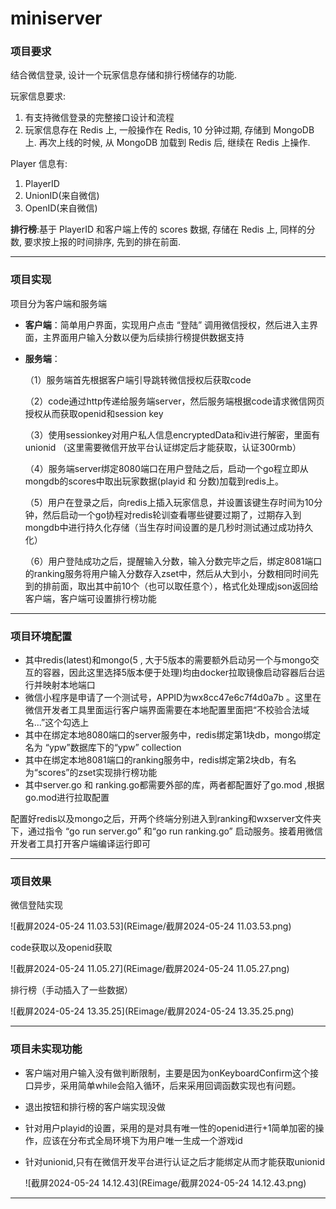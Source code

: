 # miniserver

### 项目要求

结合微信登录, 设计一个玩家信息存储和排行榜储存的功能.

玩家信息要求:

1. 有支持微信登录的完整接口设计和流程
2. 玩家信息存在 Redis 上, 一般操作在 Redis, 10 分钟过期, 存储到 MongoDB 上. 再次上线的时候, 从 MongoDB 加载到 Redis 后, 继续在 Redis 上操作.

Player 信息有:

1. PlayerID
2. UnionID(来自微信)
3. OpenID(来自微信)

**排行榜**:基于 PlayerID 和客户端上传的 scores 数据, 存储在 Redis 上, 同样的分数, 要求按上报的时间排序, 先到的排在前面.

---------------

### 项目实现

项目分为客户端和服务端

* **客户端**：简单用户界面，实现用户点击 “登陆” 调用微信授权，然后进入主界面，主界面用户输入分数以便为后续排行榜提供数据支持

* **服务端**：

  （1）服务端首先根据客户端引导跳转微信授权后获取code

  （2）code通过http传递给服务端server，然后服务端根据code请求微信网页授权从而获取openid和session key 

  （3）使用sessionkey对用户私人信息encryptedData和iv进行解密，里面有unionid （这里需要微信开放平台认证绑定后才能获取，认证300rmb）

  （4）服务端server绑定8080端口在用户登陆之后，启动一个go程立即从mongdb的scores中取出玩家数据(playid 和 分数)加载到redis上。

  （5）用户在登录之后，向redis上插入玩家信息，并设置该键生存时间为10分钟，然后启动一个go协程对redis轮训查看哪些键要过期了，过期存入到mongdb中进行持久化存储（当生存时间设置的是几秒时测试通过成功持久化）

  （6）用户登陆成功之后，提醒输入分数，输入分数完毕之后，绑定8081端口的ranking服务将用户输入分数存入zset中，然后从大到小，分数相同时间先到的排前面，取出其中前10个（也可以取任意个），格式化处理成json返回给客户端，客户端可设置排行榜功能

--------------------

### 项目环境配置

* 其中redis(latest)和mongo(5 , 大于5版本的需要额外启动另一个与mongo交互的容器，因此这里选择5版本便于处理)均由docker拉取镜像启动容器后台运行并映射本地端口
* 微信小程序是申请了一个测试号，APPID为wx8cc47e6c7f4d0a7b 。这里在微信开发者工具里面运行客户端界面需要在本地配置里面把“不校验合法域名...”这个勾选上
* 其中在绑定本地8080端口的server服务中，redis绑定第1块db，mongo绑定名为 “ypw”数据库下的“ypw” collection
* 其中在绑定本地8081端口的ranking服务中，redis绑定第2块db，有名为“scores”的zset实现排行榜功能
* 其中server.go 和 ranking.go都需要外部的库，两者都配置好了go.mod ,根据go.mod进行拉取配置

配置好redis以及mongo之后，开两个终端分别进入到ranking和wxserver文件夹下，通过指令 “go run server.go” 和“go run ranking.go” 启动服务。接着用微信开发者工具打开客户端编译运行即可

--------------------------------------

### 项目效果

微信登陆实现

![截屏2024-05-24 11.03.53](REimage/截屏2024-05-24 11.03.53.png)

code获取以及openid获取

![截屏2024-05-24 11.05.27](REimage/截屏2024-05-24 11.05.27.png)

排行榜（手动插入了一些数据）

![截屏2024-05-24 13.35.25](REimage/截屏2024-05-24 13.35.25.png)

--------------

### 项目未实现功能

* 客户端对用户输入没有做判断限制，主要是因为onKeyboardConfirm这个接口异步，采用简单while会陷入循环，后来采用回调函数实现也有问题。

* 退出按钮和排行榜的客户端实现没做

* 针对用户playid的设置，采用的是对具有唯一性的openid进行+1简单加密的操作，应该在分布式全局环境下为用户唯一生成一个游戏id

* 针对unionid,只有在微信开发平台进行认证之后才能绑定从而才能获取unionid

  ![截屏2024-05-24 14.12.43](REimage/截屏2024-05-24 14.12.43.png)

-----------------




